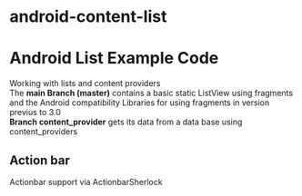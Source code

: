 android-content-list
====================
# Android List Example Code 
Working with lists and content providers  
The **main Branch (master)** contains a basic static ListView using fragments and the Android compatibility Libraries
for using fragments in version previus to 3.0  
**Branch content_provider** gets its data from a data base using content_providers  
## Action bar  
Actionbar support via ActionbarSherlock

